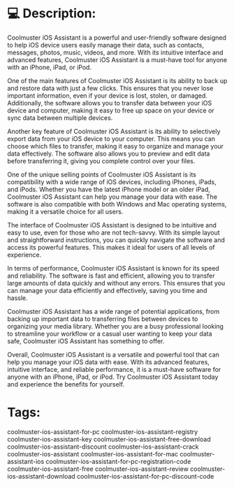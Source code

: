 
# 💻 Description:
Coolmuster iOS Assistant is a powerful and user-friendly software designed to help iOS device users easily manage their data, such as contacts, messages, photos, music, videos, and more. With its intuitive interface and advanced features, Coolmuster iOS Assistant is a must-have tool for anyone with an iPhone, iPad, or iPod.

One of the main features of Coolmuster iOS Assistant is its ability to back up and restore data with just a few clicks. This ensures that you never lose important information, even if your device is lost, stolen, or damaged. Additionally, the software allows you to transfer data between your iOS device and computer, making it easy to free up space on your device or sync data between multiple devices.

Another key feature of Coolmuster iOS Assistant is its ability to selectively export data from your iOS device to your computer. This means you can choose which files to transfer, making it easy to organize and manage your data effectively. The software also allows you to preview and edit data before transferring it, giving you complete control over your files.

One of the unique selling points of Coolmuster iOS Assistant is its compatibility with a wide range of iOS devices, including iPhones, iPads, and iPods. Whether you have the latest iPhone model or an older iPad, Coolmuster iOS Assistant can help you manage your data with ease. The software is also compatible with both Windows and Mac operating systems, making it a versatile choice for all users.

The interface of Coolmuster iOS Assistant is designed to be intuitive and easy to use, even for those who are not tech-savvy. With its simple layout and straightforward instructions, you can quickly navigate the software and access its powerful features. This makes it ideal for users of all levels of experience.

In terms of performance, Coolmuster iOS Assistant is known for its speed and reliability. The software is fast and efficient, allowing you to transfer large amounts of data quickly and without any errors. This ensures that you can manage your data efficiently and effectively, saving you time and hassle.

Coolmuster iOS Assistant has a wide range of potential applications, from backing up important data to transferring files between devices to organizing your media library. Whether you are a busy professional looking to streamline your workflow or a casual user wanting to keep your data safe, Coolmuster iOS Assistant has something to offer.

Overall, Coolmuster iOS Assistant is a versatile and powerful tool that can help you manage your iOS data with ease. With its advanced features, intuitive interface, and reliable performance, it is a must-have software for anyone with an iPhone, iPad, or iPod. Try Coolmuster iOS Assistant today and experience the benefits for yourself.


# Tags:
coolmuster-ios-assistant-for-pc coolmuster-ios-assistant-registry coolmuster-ios-assistant-key coolmuster-ios-assistant-free-download coolmuster-ios-assistant-discount coolmuster-ios-assistant-crack coolmuster-ios-assistant coolmuster-ios-assistant-for-mac coolmuster-assistant-ios coolmuster-ios-assistant-for-pc-registration-code coolmuster-ios-assistant-free coolmuster-ios-assistant-review coolmuster-ios-assistant-download coolmuster-ios-assistant-for-pc-discount-code




